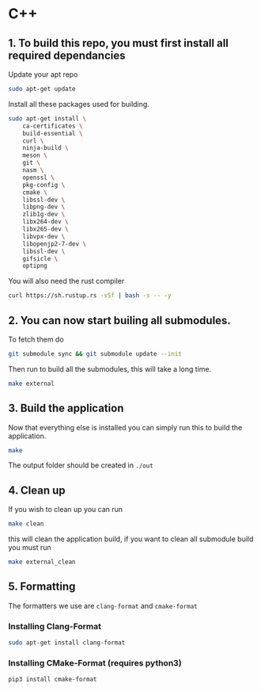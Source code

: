 # C++

## 1. To build this repo, you must first install all required dependancies

Update your apt repo

```bash
sudo apt-get update
```

Install all these packages used for building.

```bash
sudo apt-get install \
    ca-certificates \
    build-essential \
    curl \
    ninja-build \
    meson \
    git \
    nasm \
    openssl \
    pkg-config \
    cmake \
    libssl-dev \
    libpng-dev \
    zlib1g-dev \
    libx264-dev \
    libx265-dev \
    libvpx-dev \
    libopenjp2-7-dev \
    libssl-dev \
    gifsicle \
    optipng
```

You will also need the rust compiler

```bash
curl https://sh.rustup.rs -sSf | bash -s -- -y
```

## 2. You can now start builing all submodules.

To fetch them do

```bash
git submodule sync && git submodule update --init
```

Then run to build all the submodules, this will take a long time.

```bash
make external
```

## 3. Build the application

Now that everything else is installed you can simply run this to build the application.

```bash
make
```

The output folder should be created in `./out`

## 4. Clean up

If you wish to clean up you can run

```bash
make clean
```

this will clean the application build, if you want to clean all submodule build you must run

```bash
make external_clean
```

## 5. Formatting

The formatters we use are `clang-format` and `cmake-format`

### Installing Clang-Format

```bash
sudo apt-get install clang-format
```

### Installing CMake-Format (requires python3)

```bash
pip3 install cmake-format
```
